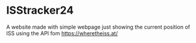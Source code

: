 # ISStracker24

A website made with simple webpage just showing the current position of ISS using the API fom https://wheretheiss.at/
